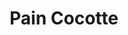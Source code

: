 ---
layout: recette
categories: [recettes]
hidden: true
lang: fr
sitemap: false
title: Pain Cocotte
type: boulangerie
withYeast: true
recettes:
  Classique:
    ingredients: 
      - nom: eau
        qte: 300
        unite: gr
      - nom: levure sèche
        qte: 6
        unite: gr
      - nom: farine T55
        qte: 510
        unite: gr
        variable: true
      - nom: sel
        qte: 13
        unite: gr
    etapes:
      - label: Pétrissage et Pointage
        details:
          - Dans le récipient de la machine à pain, verser le mélange eau-levure
          - Ajouter la farine
          - Ajouter le sel
          - Lancer le programme "pétrissage seulement"
      - label: Boulage
        details:
          - Dégazer
          - Bouler
          - Beurrer et fariner la cocotte
          - Déposer le pâton dans la cocotte
          - Grigner
          - Humidifier le dessus du pâton
          - Saupoudrer de farine
          - Placer la cocotte fermée dans le four froid
      - label: Cuisson
        emoji: 🔥
        details:
          - Cuire 1h à 240°C 
          - Sortir le pain de la cocotte
          - Le laisser ressuer sur une grille
          - Le conserver enveloppé dans un linge propre
---